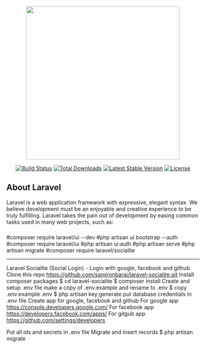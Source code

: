 <p align="center"><a href="https://laravel.com" target="_blank"><img src="https://raw.githubusercontent.com/laravel/art/master/logo-lockup/5%20SVG/2%20CMYK/1%20Full%20Color/laravel-logolockup-cmyk-red.svg" width="400"></a></p>

<p align="center">
<a href="https://travis-ci.org/laravel/framework"><img src="https://travis-ci.org/laravel/framework.svg" alt="Build Status"></a>
<a href="https://packagist.org/packages/laravel/framework"><img src="https://img.shields.io/packagist/dt/laravel/framework" alt="Total Downloads"></a>
<a href="https://packagist.org/packages/laravel/framework"><img src="https://img.shields.io/packagist/v/laravel/framework" alt="Latest Stable Version"></a>
<a href="https://packagist.org/packages/laravel/framework"><img src="https://img.shields.io/packagist/l/laravel/framework" alt="License"></a>
</p>

## About Laravel

Laravel is a web application framework with expressive, elegant syntax. We believe development must be an enjoyable and creative experience to be truly fulfilling. Laravel takes the pain out of development by easing common tasks used in many web projects, such as:


###
#composer require laravel/ui --dev
#php artisan ui bootstrap --auth
#composer require laravel/ui
#php artisan ui:auth
#php artisan serve
#php artisan migrate
#composer require laravel/socialite






****
Laravel Socialite (Social Login) - Login with google, facebook and github
Clone this repo
https://github.com/samironbarai/laravel-socialite.git
Install composer packages
$ cd laravel-socialite
$ composer install
Create and setup .env file
make a copy of .env.example and rename to .env
$ copy .env.example .env
$ php artisan key:generate
put database credentials in .env file
Create app for google, facebook and github
For google app
https://console.developers.google.com/
For facebook app
https://developers.facebook.com/apps/
For gitgub app
https://github.com/settings/developers

Put all ids and secrets in .env file
Migrate and insert records
$ php artisan migrate
